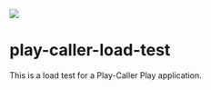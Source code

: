 [<img src="https://travis-ci.org/IlyaZinkovich/play-caller-load-test.svg?branch=master"/>](https://travis-ci.org/IlyaZinkovich/play-caller-load-test)

# play-caller-load-test

This is a load test for a Play-Caller Play application.
